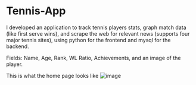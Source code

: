 # Tennis-App
I developed an application to track tennis players stats, graph match data (like first serve wins), and scrape the web for relevant news (supports four major tennis sites), using python for the frontend and mysql for the backend.

Fields: Name, Age, Rank, WL Ratio, Achievements, and an image of the player.

This is what the home page looks like
![image](https://github.com/user-attachments/assets/7f323c85-ca38-4b18-ae6d-0142118c1062)
